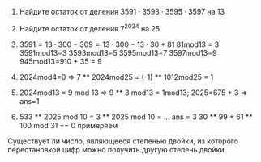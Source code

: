 1. Найдите остаток от деления $3591\cdot 3593\cdot 3595\cdot 3597$ на 13
2. Найдите остаток от деления $7^{2024}$ на 25

1. $3591 = 13\cdot 300-309 = 13 \cdot 300 - 13 \cdot 30 + 81$
	81mod13 = 3
	3591mod13=3
	3593mod13=5
	3595mod13=7
	3597mod13=9
	945mod13=910 + 35 = 9
2. 2024mod4=0 => 7 ** 2024mod25 = (-1) ** 1012mod25 = 1
3. 2024mod13 = 9 mod 13 => 9 ** 3 mod13 = 1mod13; 2025=675 * 3 => ans=1
4. 533 ** 2025 mod 10 = 3 ** 2025 mod 10 = ... ans = 3
30 ** 99 + 61 ** 100 mod 31 == 0 примеряем 



Существует ли число, являющееся степенью двойки, из которого перестановкой цифр можно получить другую степень двойки.


